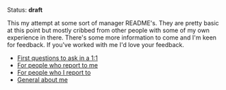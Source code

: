 Status: **draft**

This my attempt at some sort of manager README's. They are pretty basic at this point but mostly cribbed from other people with some of my own experience in there. There's some more information to come and I'm keen for feedback. If you've worked with me I'd love your feedback.

- [First questions to ask in a 1:1](first-questions.md)
- [For people who report to me](for-reports.md)
- [For people who I report to](for-managers.md)
- [General about me](about-me.md)
